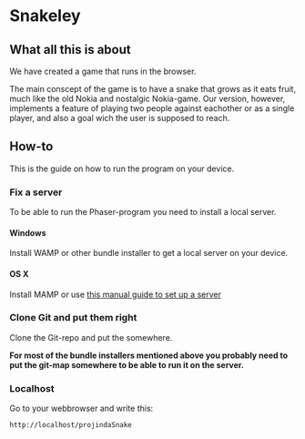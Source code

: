 
# Snakeley

## What all this is about
We have created a game that runs in the browser.

The main conscept of the game is to have a snake that grows as it eats fruit, much like the old Nokia and nostalgic Nokia-game.
Our version, however, implements a feature of playing two people against eachother or as a single player, and also a goal wich the user is supposed to reach.

## How-to
This is the guide on how to run the program on your device.

### Fix a server
To be able to run the Phaser-program you need to install a local server.

#### Windows
Install WAMP or other bundle installer to get a local server on your device.
#### OS X
Install MAMP or use [this manual guide to set up a server](https://discussions.apple.com/docs/DOC-3083)

### Clone Git and put them right
Clone the Git-repo and put the somewhere.

**For most of the bundle installers mentioned above you probably need to put the git-map somewhere to be able to run it on the server.**

### Localhost
Go to your webbrowser and write this:

`http://localhost/projindaSnake`
